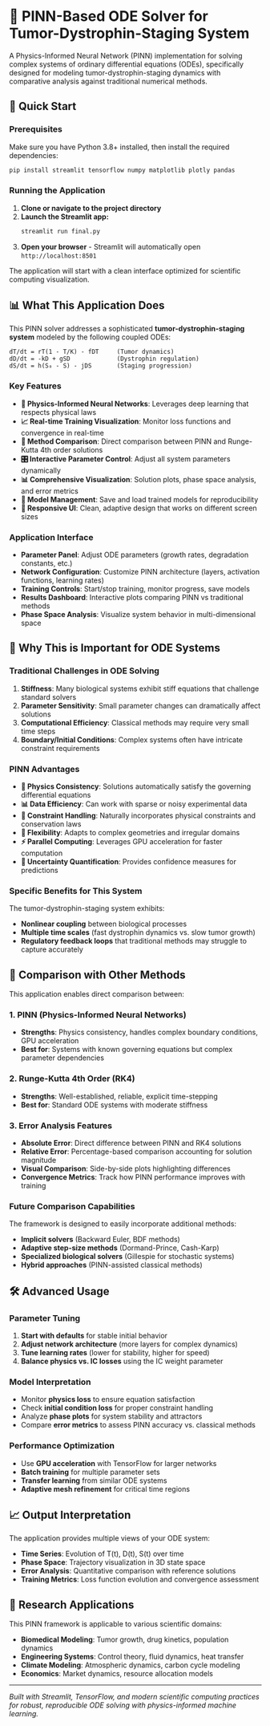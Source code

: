 # 🧬 PINN-Based ODE Solver for Tumor-Dystrophin-Staging System

A Physics-Informed Neural Network (PINN) implementation for solving complex systems of ordinary differential equations (ODEs), specifically designed for modeling tumor-dystrophin-staging dynamics with comparative analysis against traditional numerical methods.

## 🚀 Quick Start

### Prerequisites

Make sure you have Python 3.8+ installed, then install the required dependencies:

```bash
pip install streamlit tensorflow numpy matplotlib plotly pandas
```

### Running the Application

1. **Clone or navigate to the project directory**
2. **Launch the Streamlit app:**
   ```bash
   streamlit run final.py
   ```
3. **Open your browser** - Streamlit will automatically open `http://localhost:8501`

The application will start with a clean interface optimized for scientific computing visualization.

## 📊 What This Application Does

This PINN solver addresses a sophisticated **tumor-dystrophin-staging system** modeled by the following coupled ODEs:

```
dT/dt = rT(1 - T/K) - fDT     (Tumor dynamics)
dD/dt = -kD + gSD             (Dystrophin regulation)  
dS/dt = h(S₀ - S) - jDS       (Staging progression)
```

### Key Features

- **🧠 Physics-Informed Neural Networks**: Leverages deep learning that respects physical laws
- **📈 Real-time Training Visualization**: Monitor loss functions and convergence in real-time
- **🔄 Method Comparison**: Direct comparison between PINN and Runge-Kutta 4th order solutions
- **🎛️ Interactive Parameter Control**: Adjust all system parameters dynamically
- **📊 Comprehensive Visualization**: Solution plots, phase space analysis, and error metrics
- **💾 Model Management**: Save and load trained models for reproducibility
- **📱 Responsive UI**: Clean, adaptive design that works on different screen sizes

### Application Interface

- **Parameter Panel**: Adjust ODE parameters (growth rates, degradation constants, etc.)
- **Network Configuration**: Customize PINN architecture (layers, activation functions, learning rates)
- **Training Controls**: Start/stop training, monitor progress, save models
- **Results Dashboard**: Interactive plots comparing PINN vs traditional methods
- **Phase Space Analysis**: Visualize system behavior in multi-dimensional space

## 🎯 Why This is Important for ODE Systems

### Traditional Challenges in ODE Solving

1. **Stiffness**: Many biological systems exhibit stiff equations that challenge standard solvers
2. **Parameter Sensitivity**: Small parameter changes can dramatically affect solutions  
3. **Computational Efficiency**: Classical methods may require very small time steps
4. **Boundary/Initial Conditions**: Complex systems often have intricate constraint requirements

### PINN Advantages

- **🔬 Physics Consistency**: Solutions automatically satisfy the governing differential equations
- **📊 Data Efficiency**: Can work with sparse or noisy experimental data
- **🎯 Constraint Handling**: Naturally incorporates physical constraints and conservation laws
- **🔄 Flexibility**: Adapts to complex geometries and irregular domains
- **⚡ Parallel Computing**: Leverages GPU acceleration for faster computation
- **🎲 Uncertainty Quantification**: Provides confidence measures for predictions

### Specific Benefits for This System

The tumor-dystrophin-staging system exhibits:
- **Nonlinear coupling** between biological processes
- **Multiple time scales** (fast dystrophin dynamics vs. slow tumor growth)
- **Regulatory feedback loops** that traditional methods may struggle to capture accurately

## 🔬 Comparison with Other Methods

This application enables direct comparison between:

### 1. **PINN (Physics-Informed Neural Networks)**
- **Strengths**: Physics consistency, handles complex boundary conditions, GPU acceleration
- **Best for**: Systems with known governing equations but complex parameter dependencies

### 2. **Runge-Kutta 4th Order (RK4)**
- **Strengths**: Well-established, reliable, explicit time-stepping
- **Best for**: Standard ODE systems with moderate stiffness

### 3. **Error Analysis Features**
- **Absolute Error**: Direct difference between PINN and RK4 solutions
- **Relative Error**: Percentage-based comparison accounting for solution magnitude
- **Visual Comparison**: Side-by-side plots highlighting differences
- **Convergence Metrics**: Track how PINN performance improves with training

### Future Comparison Capabilities

The framework is designed to easily incorporate additional methods:
- **Implicit solvers** (Backward Euler, BDF methods)
- **Adaptive step-size methods** (Dormand-Prince, Cash-Karp)
- **Specialized biological solvers** (Gillespie for stochastic systems)
- **Hybrid approaches** (PINN-assisted classical methods)

## 🛠️ Advanced Usage

### Parameter Tuning

1. **Start with defaults** for stable initial behavior
2. **Adjust network architecture** (more layers for complex dynamics)
3. **Tune learning rates** (lower for stability, higher for speed)
4. **Balance physics vs. IC losses** using the IC weight parameter

### Model Interpretation

- Monitor **physics loss** to ensure equation satisfaction
- Check **initial condition loss** for proper constraint handling
- Analyze **phase plots** for system stability and attractors
- Compare **error metrics** to assess PINN accuracy vs. classical methods

### Performance Optimization

- Use **GPU acceleration** with TensorFlow for larger networks
- **Batch training** for multiple parameter sets
- **Transfer learning** from similar ODE systems
- **Adaptive mesh refinement** for critical time regions

## 📈 Output Interpretation

The application provides multiple views of your ODE system:

- **Time Series**: Evolution of T(t), D(t), S(t) over time
- **Phase Space**: Trajectory visualization in 3D state space  
- **Error Analysis**: Quantitative comparison with reference solutions
- **Training Metrics**: Loss function evolution and convergence assessment

## 🔮 Research Applications

This PINN framework is applicable to various scientific domains:

- **Biomedical Modeling**: Tumor growth, drug kinetics, population dynamics
- **Engineering Systems**: Control theory, fluid dynamics, heat transfer
- **Climate Modeling**: Atmospheric dynamics, carbon cycle modeling
- **Economics**: Market dynamics, resource allocation models

---

*Built with Streamlit, TensorFlow, and modern scientific computing practices for robust, reproducible ODE solving with physics-informed machine learning.*
